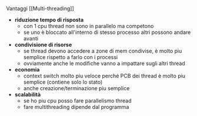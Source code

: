 Vantaggi [[Multi-threading]]
- **riduzione tempo di risposta**
	- con 1 cpu thread non sono in parallelo ma competono
	- se uno è bloccato all'interno di stesso processo altri possono andare avanti
- **condivisione di risorse**
	- se thread devono accedere a zone di mem condivise, è molto piu semplice rispetto a farlo con i processi
	- ovviamente anche le modifiche vanno a impattare sugli altri thread
- **economia**
	- context switch molto piu veloce perché PCB dei thread è molto piu semplice (contiene solo lo stato)
	- anche creazione/terminazione piu semplice
- **scalabilità**
	- se ho piu cpu posso fare parallelismo thread
	- fare multithreading dipende dal programma